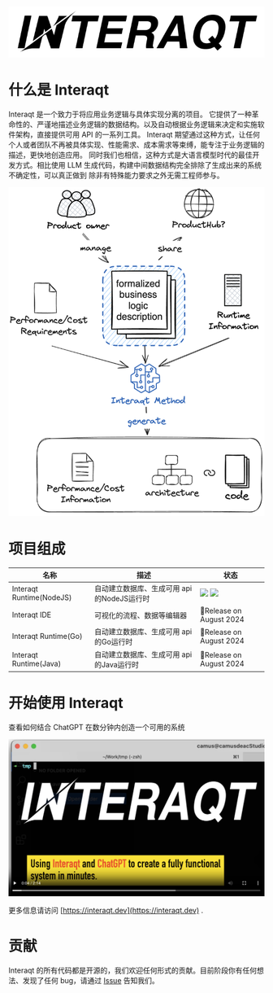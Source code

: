 <p align="center">
  <img src="./logo.svg" />
</p>

# 什么是 Interaqt



Interaqt 是一个致力于将应用业务逻辑与具体实现分离的项目。
它提供了一种革命性的、严谨地描述业务逻辑的数据结构。以及自动根据业务逻辑来决定和实施软件架构，直接提供可用 API 的一系列工具。
Interaqt 期望通过这种方式，让任何个人或者团队不再被具体实现、性能需求、成本需求等束缚，能专注于业务逻辑的描述，更快地创造应用。
同时我们也相信，这种方式是大语言模型时代的最佳开发方式。相比使用 LLM 生成代码，构建中间数据结构完全排除了生成出来的系统不确定性，可以真正做到
除非有特殊能力要求之外无需工程师参与。
<p align="center">
  <img src="./architecture.png" width="640"/>
</p>

# 项目组成
| 名称                       | 描述                          | 状态                                                               |
|--------------------------|-----------------------------|------------------------------------------------------------------|
| Interaqt Runtime(NodeJS) | 自动建立数据库、生成可用 api 的NodeJS运行时 | <img src="https://img.shields.io/npm/v/%40interaqt%2Fruntime" /> <img src="https://img.shields.io/npm/dt/%40interaqt/runtime" />|
| Interaqt IDE             | 可视化的流程、数据等编辑器               | 🚧Release on August 2024                                         | 
| Interaqt Runtime(Go)     | 自动建立数据库、生成可用 api 的Go运行时     | 🚧Release on August 2024                                         |
| Interaqt Runtime(Java)   | 自动建立数据库、生成可用 api 的Java运行时   | 🚧Release on August 2024                                         |

# 开始使用 Interaqt

查看如何结合 ChatGPT 在数分钟内创造一个可用的系统

<p align="center">
    <a href="https://interaqt.dev"><img src="./cover.png" width="640"/></a>
</p>

更多信息请访问 [https://interaqt.dev](https://interaqt.dev) .

# 贡献

Interaqt 的所有代码都是开源的，我们欢迎任何形式的贡献。目前阶段你有任何想法、发现了任何 bug，请通过 [Issue](https://github.com/InteraqtDev/interaqt/issues) 告知我们。

